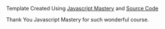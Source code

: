 Template Created Using [Javascript Mastery](https://www.youtube.com/watch?v=FkowOdMjvYo) and [Source Code](https://github.com/adrianhajdin/3D_portfolio)

Thank You Javascript Mastery for such wonderful course.
